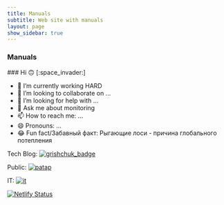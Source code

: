 ```yaml
---
title: Manuals
subtitle: Web site with manuals
layout: page
show_sidebar: true
---
```


<h3>Manuals</h3>
### Hi 🙃 [:space_invader:] 
<!--
**Ky4eryavii-Pon4o/Ky4eryavii-Pon4o** is a ✨ _special_ ✨ repository because its `README.md` (this file) appears on your GitHub profile.
-->


- 🔭 I’m currently working HARD
- 👯 I’m looking to collaborate on ...
- 🤔 I’m looking for help with ...
- 💬 Ask me about monitoring
- 📫 How to reach me: ...
- 😄 Pronouns: ...
- 😂 Fun fact/Забавный факт: Рыгающие лоси - причина глобального потепления

Tech Blog: [![grishchuk_badge](https://img.shields.io/website?down_color=red&down_message=OFF&label=grishchuk&style=flat-square&up_color=green&up_message=UP&url=http%3A%2F%2Fgrishchuk.com.ua)](http://grishchuk.com.ua)

Public: [![patap](https://img.shields.io/website?down_color=red&down_message=OFF&label=patap&style=flat-square&up_color=green&up_message=UP&url=https%3A%2F%2Fpatap.org.ua)](https://patap.org.ua)

IT: [![it](https://img.shields.io/website?down_color=red&down_message=OFFLINE&label=it.patap.org.ua&style=flat-square&up_color=green&up_message=UP&url=https%3A%2F%2Fit.patap.org.ua)](https://it.patap.org.ua)

[![Netlify Status](https://api.netlify.com/api/v1/badges/4b279297-bb48-46ee-9bfc-f3f435f083c0/deploy-status)](https://app.netlify.com/sites/bulma-jekyll/deploys)
